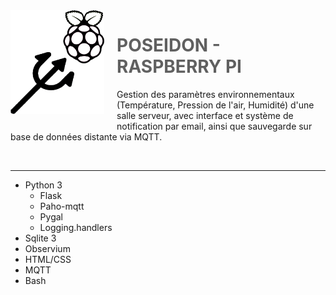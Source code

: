 <img src="Poseidon.png" align="left" width="150px"/>
<img align="left" width="0" height="192px" hspace="10"/>

> # **POSEIDON - RASPBERRY PI**


Gestion des paramètres environnementaux (Température, Pression de l'air, Humidité) d'une salle serveur, avec interface et système de notification par email, ainsi que sauvegarde sur base de données distante via MQTT.


<br>

<hr>

- Python 3
  - Flask
  - Paho-mqtt
  - Pygal
  - Logging.handlers
- Sqlite 3
- Observium
- HTML/CSS
- MQTT
- Bash





